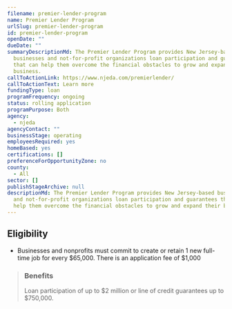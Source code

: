 ```yaml
---
filename: premier-lender-program
name: Premier Lender Program
urlSlug: premier-lender-program
id: premier-lender-program
openDate: ""
dueDate: ""
summaryDescriptionMd: The Premier Lender Program provides New Jersey-based
  businesses and not-for-profit organizations loan participation and guarantees
  that can help them overcome the financial obstacles to grow and expand their
  business.
callToActionLink: https://www.njeda.com/premierlender/
callToActionText: Learn more
fundingType: loan
programFrequency: ongoing
status: rolling application
programPurpose: Both
agency:
  - njeda
agencyContact: ""
businessStage: operating
employeesRequired: yes
homeBased: yes
certifications: []
preferenceForOpportunityZone: no
county:
  - All
sector: []
publishStageArchive: null
descriptionMd: The Premier Lender Program provides New Jersey-based businesses
  and not-for-profit organizations loan participation and guarantees that can
  help them overcome the financial obstacles to grow and expand their business.
---
```


## Eligibility

- Businesses and nonprofits must commit to create or retain 1 new full-time job for every $65,000. There is an application fee of $1,000

> ### Benefits
>
> Loan participation of up to $2 million or line of credit guarantees up to $750,000.
